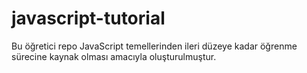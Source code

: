 # javascript-tutorial
Bu öğretici repo JavaScript temellerinden ileri düzeye kadar öğrenme sürecine kaynak olması amacıyla oluşturulmuştur.
